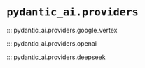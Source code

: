 # `pydantic_ai.providers`

::: pydantic_ai.providers.google_vertex

::: pydantic_ai.providers.openai

::: pydantic_ai.providers.deepseek

